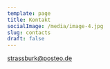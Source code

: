 ```yaml
---
template: page
title: Kontakt
socialImage: /media/image-4.jpg
slug: contacts
draft: false
---
```

strassburk@posteo.de

![]()
